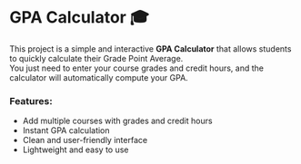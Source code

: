 # GPA Calculator 🎓

This project is a simple and interactive **GPA Calculator** that allows students to quickly calculate their Grade Point Average.  
You just need to enter your course grades and credit hours, and the calculator will automatically compute your GPA.  

### Features:
- Add multiple courses with grades and credit hours  
- Instant GPA calculation  
- Clean and user-friendly interface  
- Lightweight and easy to use 
